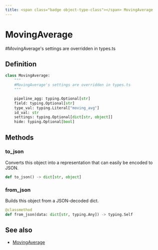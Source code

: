 ```yaml
---
title: <span class="badge object-type-class"></span> MovingAverage
---
```

# <span class="badge object-type-class"></span> MovingAverage

#MovingAverage's settings are overridden in types.ts

## Definition

```python
class MovingAverage:
    """
    #MovingAverage's settings are overridden in types.ts
    """

    pipeline_agg: typing.Optional[str]
    field: typing.Optional[str]
    type_val: typing.Literal["moving_avg"]
    id_val: str
    settings: typing.Optional[dict[str, object]]
    hide: typing.Optional[bool]
```
## Methods

### <span class="badge object-method"></span> to_json

Converts this object into a representation that can easily be encoded to JSON.

```python
def to_json() -> dict[str, object]
```

### <span class="badge object-method"></span> from_json

Builds this object from a JSON-decoded dict.

```python
@classmethod
def from_json(data: dict[str, typing.Any]) -> typing.Self
```

## See also

 * <span class="badge builder"></span> [MovingAverage](./builder-MovingAverage.md)
